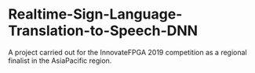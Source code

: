 # Realtime-Sign-Language-Translation-to-Speech-DNN
A project carried out for the InnovateFPGA 2019 competition as a regional finalist in the AsiaPacific region.
